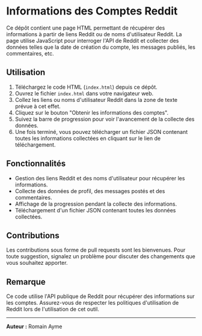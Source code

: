 # Informations des Comptes Reddit

Ce dépôt contient une page HTML permettant de récupérer des informations à partir de liens Reddit ou de noms d'utilisateur Reddit. La page utilise JavaScript pour interroger l'API de Reddit et collecter des données telles que la date de création du compte, les messages publiés, les commentaires, etc.

## Utilisation

1. Téléchargez le code HTML (`index.html`) depuis ce dépôt.
2. Ouvrez le fichier `index.html` dans votre navigateur web.
3. Collez les liens ou noms d'utilisateur Reddit dans la zone de texte prévue à cet effet.
4. Cliquez sur le bouton "Obtenir les informations des comptes".
5. Suivez la barre de progression pour voir l'avancement de la collecte des données.
6. Une fois terminé, vous pouvez télécharger un fichier JSON contenant toutes les informations collectées en cliquant sur le lien de téléchargement.

## Fonctionnalités

- Gestion des liens Reddit et des noms d'utilisateur pour récupérer les informations.
- Collecte des données de profil, des messages postés et des commentaires.
- Affichage de la progression pendant la collecte des informations.
- Téléchargement d'un fichier JSON contenant toutes les données collectées.

## Contributions

Les contributions sous forme de pull requests sont les bienvenues. Pour toute suggestion, signalez un problème pour discuter des changements que vous souhaitez apporter.

## Remarque

Ce code utilise l'API publique de Reddit pour récupérer des informations sur les comptes. Assurez-vous de respecter les politiques d'utilisation de Reddit lors de l'utilisation de cet outil.

---

**Auteur :** Romain Ayme
